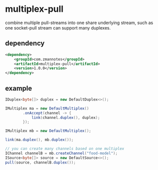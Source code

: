 # multiplex-pull
combine multiple pull-streams into one share underlying stream, such as one socket-pull stream can support many duplexes.

## dependency
 ```xml
 <dependency>
     <groupId>com.zmannotes</groupId>
     <artifactId>multiplex-pull</artifactId>
     <version>1.0.0</version>
</dependency>
 ```
 
## example
```java
IDuplex<byte[]> duplex = new DefaultDuplex<>();

IMultiplex ma = new DefaultMultiplex()
        .onAccept(channel -> {
            link(channel.duplex(), duplex);
        });

IMultiplex mb = new DefaultMultiplex();

link(ma.duplex(), mb.duplex());

// you can create many channels based on one multiplex
IChannel channelB = mb.createChannel("food-model");
ISource<byte[]> source = new DefaultSource<>();
pull(source, channelB.duplex());

```


